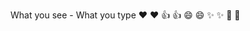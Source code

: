 What you see -	What you type
❤️	             :heart:
👍	              :+1:
😄	              :smile:
✨	               :sparkles:
🎉	              :tada:
